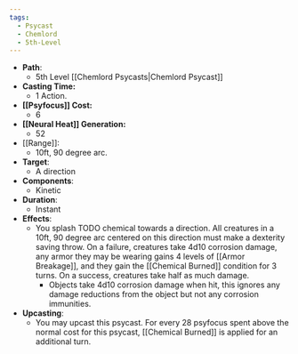 ```yaml
---
tags:
  - Psycast
  - Chemlord
  - 5th-Level
---
```

- **Path**:
	- 5th Level [[Chemlord Psycasts|Chemlord Psycast]]
- **Casting Time:**
	- 1 Action.
- **[[Psyfocus]] Cost:**
	- 6
- **[[Neural Heat]] Generation:**
	- 52
- [[Range]]:
	- 10ft, 90 degree arc.
- **Target**:
	- A direction
- **Components**:
	- Kinetic
- **Duration**:
	- Instant
- **Effects**:
	- You splash TODO chemical towards a direction. All creatures in a 10ft, 90 degree arc centered on this direction must make a dexterity saving throw. On a failure, creatures take 4d10 corrosion damage, any armor they may be wearing gains 4 levels of [[Armor Breakage]], and they gain the [[Chemical Burned]] condition for 3 turns. On a success, creatures take half as much damage.
		- Objects take 4d10 corrosion damage when hit, this ignores any damage reductions from the object but not any corrosion immunities.
- **Upcasting**:
	- You may upcast this psycast. For every 28 psyfocus spent above the normal cost for this psycast, [[Chemical Burned]] is applied for an additional turn.
